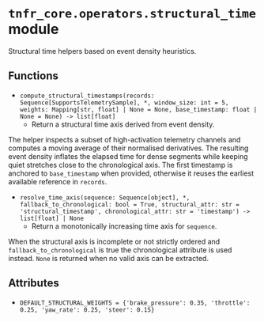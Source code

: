 # `tnfr_core.operators.structural_time` module
Structural time helpers based on event density heuristics.

## Functions
- `compute_structural_timestamps(records: Sequence[SupportsTelemetrySample], *, window_size: int = 5, weights: Mapping[str, float] | None = None, base_timestamp: float | None = None) -> list[float]`
  - Return a structural time axis derived from event density.

The helper inspects a subset of high-activation telemetry channels and
computes a moving average of their normalised derivatives.  The resulting
event density inflates the elapsed time for dense segments while keeping
quiet stretches close to the chronological axis.  The first timestamp is
anchored to ``base_timestamp`` when provided, otherwise it reuses the
earliest available reference in ``records``.
- `resolve_time_axis(sequence: Sequence[object], *, fallback_to_chronological: bool = True, structural_attr: str = 'structural_timestamp', chronological_attr: str = 'timestamp') -> list[float] | None`
  - Return a monotonically increasing time axis for ``sequence``.

When the structural axis is incomplete or not strictly ordered and
``fallback_to_chronological`` is true the chronological attribute is used
instead.  ``None`` is returned when no valid axis can be extracted.

## Attributes
- `DEFAULT_STRUCTURAL_WEIGHTS = {'brake_pressure': 0.35, 'throttle': 0.25, 'yaw_rate': 0.25, 'steer': 0.15}`

